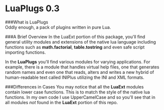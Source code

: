 LuaPlugs 0.3
============

###What is LuaPlugs  
Oddly enough, a pack of plugins written in pure Lua.  
  
###A Brief Overview
In the LuaExt portion of this package, you'll find general utility modules and extensions of the native lua language including functions such as **math.factorial**, **table.tostring** and even safe script importing functions.
  
In the **LuaPlugs** you'll find various modules for varying applications. For example, there is a module that handles virtual help files, one that generates random names and even one that reads, alters and writes a new hybrid of human-readable text called INIPlus utilizing the INI and XML formats.  
  
###Differences in Cases
You may notice that all the **LuaExt** modules contain lower case functions. This is to match the style of the native lua functions. In my own code I use UpperCamelCase and so you'll see that in all modules _not_ found in the **LuaExt** portion of this repo.